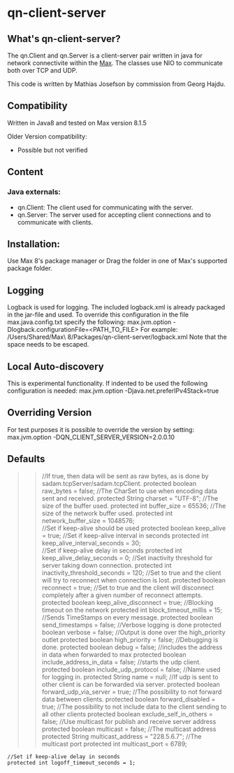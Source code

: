 # qn-client-server

## What's qn-client-server?
The qn.Client and qn.Server is a client-server pair written in java for network connectivite within the [Max](http://www.cycling74.com).
The classes use NIO to communicate both over TCP and UDP.

This code is written by Mathias Josefson by commission from Georg Hajdu.

## Compatibility
Written in Java8 and tested on Max version  8.1.5

Older Version compatibility:
- Possible but not verified

## Content
### Java externals:
- qn.Client: The client used for communicating with the server.
- qn.Server: The server used for accepting client connections and to communicate with clients.


## Installation:
Use Max 8's package manager or Drag the folder in one of Max's supported package folder.

## Logging
Logback is used for logging. The included logback.xml is already packaged in the jar-file and used. 
To override this configuration in the file max.java.config.txt specify the following:
max.jvm.option -Dlogback.configurationFile=<PATH_TO_FILE>
For example: 
/Users/Shared/Max\ 8/Packages/qn-client-server/logback.xml
Note that the space needs to be escaped.

## Local Auto-discovery
This is experimental functionality. If indented to be used the following configuration is needed:
max.jvm.option -Djava.net.preferIPv4Stack=true

## Overriding Version
For test purposes it is possible to override the version by setting: max.jvm.option -DQN_CLIENT_SERVER_VERSION=2.0.0.10

## Defaults

>>    //If true, then data will be sent as raw bytes, as is done by sadam.tcpServer/sadam.tcpClient.
>>    protected boolean raw_bytes = false;
>>    //The CharSet to use when encoding data sent and received.
>>    protected String charset = "UTF-8";
>>    //The size of the buffer used.
>>    protected int buffer_size = 65536;
>>    //The size of the network buffer used.
>>    protected int network_buffer_size = 1048576;   
>>    //Set if keep-alive should be used
>>    protected boolean keep_alive = true;
>>    //Set if keep-alive interval in seconds
>>   protected int keep_alive_interval_seconds = 30;    
    //Set if keep-alive delay in seconds
    protected int keep_alive_delay_seconds = 0;
    //Set inactivity threshold for server taking down connection.
    protected int inactivity_threshold_seconds = 120;
    //Set to true and the client will try to reconnect when connection is lost.
    protected boolean reconnect = true;
    //Set to true and the client will disconnect completely after a given number of reconnect attempts.
    protected boolean keep_alive_disconnect = true;
    //Blocking timeout on the network
    protected int block_timeout_millis = 15;
    //Sends TimeStamps on every message.
    protected boolean send_timestamps = false;
    //Verbose logging is done
    protected boolean verbose = false;
    //Output is done over the high_priority outlet
    protected boolean high_priority = false;
    //Debugging is done.
	protected boolean debug = false;
    //includes the address in data when forwarded to max
    protected boolean include_address_in_data = false;
    //starts the udp client.
    protected boolean include_udp_protocol = false;
    //Name used for logging in.
    protected String name = null;
    //If udp is sent to other client is can be forwarded via server.
    protected boolean forward_udp_via_server = true;
    //The possibility to not forward data between clients.
    protected boolean forward_disabled = true;
    //The possibility to not include data to the client sending to all other clients
    protected boolean exclude_self_in_others = false;
    //Use multicast for publish and receive server address
    protected boolean multicast = false;
    //The multicast address
    protected String multicast_address = "228.5.6.7";
    //The multicast port
    protected int multicast_port = 6789;
    
    //Set if keep-alive delay in seconds
    protected int logoff_timeout_seconds = 1;
